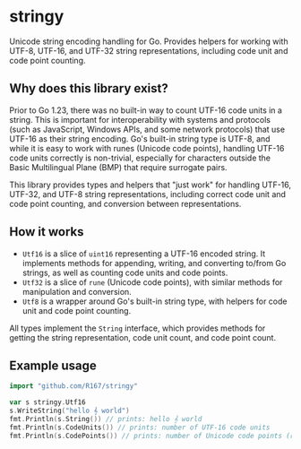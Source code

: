 # stringy

Unicode string encoding handling for Go. Provides helpers for working with UTF-8, UTF-16, and UTF-32 string representations, including code unit and code point counting.

## Why does this library exist?

Prior to Go 1.23, there was no built-in way to count UTF-16 code units in a string. This is important for interoperability with systems and protocols (such as JavaScript, Windows APIs, and some network protocols) that use UTF-16 as their string encoding. Go's built-in string type is UTF-8, and while it is easy to work with runes (Unicode code points), handling UTF-16 code units correctly is non-trivial, especially for characters outside the Basic Multilingual Plane (BMP) that require surrogate pairs.

This library provides types and helpers that "just work" for handling UTF-16, UTF-32, and UTF-8 string representations, including correct code unit and code point counting, and conversion between representations.

## How it works

- `Utf16` is a slice of `uint16` representing a UTF-16 encoded string. It implements methods for appending, writing, and converting to/from Go strings, as well as counting code units and code points.
- `Utf32` is a slice of `rune` (Unicode code points), with similar methods for manipulation and conversion.
- `Utf8` is a wrapper around Go's built-in string type, with helpers for code unit and code point counting.

All types implement the `String` interface, which provides methods for getting the string representation, code unit count, and code point count.

## Example usage

```go
import "github.com/R167/stringy"

var s stringy.Utf16
s.WriteString("hello 𝄞 world")
fmt.Println(s.String()) // prints: hello 𝄞 world
fmt.Println(s.CodeUnits()) // prints: number of UTF-16 code units
fmt.Println(s.CodePoints()) // prints: number of Unicode code points (runes)
```
